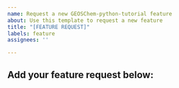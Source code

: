 ```yaml
---
name: Request a new GEOSChem-python-tutorial feature
about: Use this template to request a new feature
title: "[FEATURE REQUEST]"
labels: feature
assignees: ''

---
```


## Add your feature request below:
